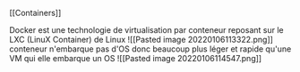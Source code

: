 [[Containers]]

Docker est une technologie de virtualisation par conteneur reposant sur le LXC (LinuX Container) de Linux
![[Pasted image 20220106113322.png]]
conteneur n'embarque pas d'OS donc beaucoup plus léger et rapide qu'une VM qui elle embarque un OS
![[Pasted image 20220106114547.png]]